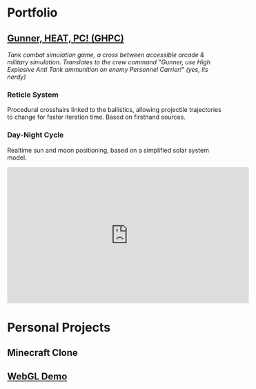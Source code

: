 
# Portfolio

## [Gunner, HEAT, PC! (GHPC)](https://gunnerheatpc.com/)
*Tank combat simulation game, a cross between accessible arcade & military simulation. Translates to the crew command  "Gunner, use High Explosive Anti Tank ammunition on enemy Personnel Carrier!" (yes, its nerdy)*
### Reticle System
Procedural crosshairs linked to the ballistics, allowing projectile trajectories to change for faster iteration time.
Based on firsthand sources.

### Day-Night Cycle
Realtime sun and moon positioning, based on a simplified solar system model.
<iframe width="560" height="315" src="https://www.youtube.com/embed/kvQDc_CfAFo?rel=0&modestbranding=1" frameborder="0" allow="autoplay; accelerometer; clipboard-write; encrypted-media; gyroscope; picture-in-picture" allowfullscreen></iframe>

# Personal Projects
## Minecraft Clone

## [WebGL Demo](WebGL\index.html)
